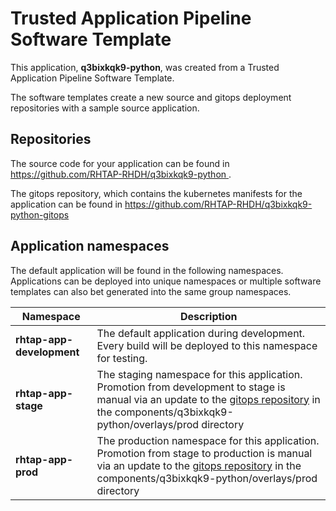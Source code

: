 # Trusted Application Pipeline Software Template

This application, **q3bixkqk9-python**, was created from a Trusted Application Pipeline Software Template.

The software templates create a new source and gitops deployment repositories with a sample source application. 

## Repositories

The source code for your application can be found in [https://github.com/RHTAP-RHDH/q3bixkqk9-python ](https://github.com/RHTAP-RHDH/q3bixkqk9-python ).
 
The gitops repository, which contains the kubernetes manifests for the application can be found in 
[https://github.com/RHTAP-RHDH/q3bixkqk9-python-gitops ](https://github.com/RHTAP-RHDH/q3bixkqk9-python-gitops ) 

## Application namespaces 

The default application will be found in the following namespaces. Applications can be deployed into unique namespaces or multiple software templates can also bet generated into the same group namespaces.  

|  Namespace   |  Description   |  
| -------- | -------- |   
| **rhtap-app-development** | The default application during development. Every build will be deployed to this namespace for testing. | 
| **rhtap-app-stage** | The staging namespace for this application. Promotion from development to stage is manual via an update to the [gitops repository](https://github.com/RHTAP-RHDH/q3bixkqk9-python-gitops ) in the components/q3bixkqk9-python/overlays/prod directory |  
| **rhtap-app-prod** | The production namespace for this application. Promotion from stage to production is manual via an update to the [gitops repository](https://github.com/RHTAP-RHDH/q3bixkqk9-python-gitops ) in the components/q3bixkqk9-python/overlays/prod directory | 